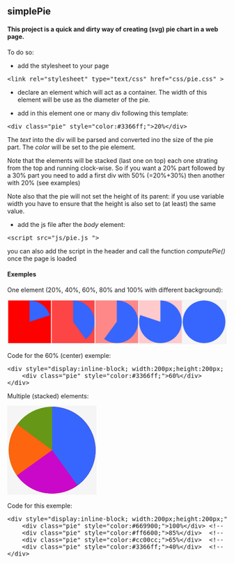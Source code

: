 simplePie
---------
<h4>
This project is a quick and dirty way of creating (svg) pie chart in a web page. 
</h4>

To do so: 
 - add the stylesheet to your page 
<pre>
&lt;link rel="stylesheet" type="text/css" href="css/pie.css" &gt; 
</pre>


 - declare an element which will act as a container. The width of this element will be use as the diameter of the pie. 
 

 - add in this element one or many div following this template: 
<pre>
&lt;div class="pie" style="color:#3366ff;"&gt;20%&lt;/div&gt; 
</pre>
   The <em>text</em> into the div will be parsed and converted ino the size of the pie part. 
   The <em>color</em> will be set to the pie element. 

   Note that the elements will be stacked (last one on top) each one strating from the top and running clock-wise. 
   So if you want a 20% part followed by a 30% part you need to add a first div with 50% (=20%+30%) then another with 20% (see examples)

   Note also that the pie will not set the height of its parent: if you use variable width you have to ensure that the height is also set to (at least) the same value.

 - add the js file after the <em>body</em> element:
<pre>
&lt;script src="js/pie.js "&gt; 
</pre>
   you can also add the script in the header and call the function <em>computePie()</em> once the page is loaded

<h4>Exemples</h4>

One element (20%, 40%, 60%, 80% and 100% with different background):


![20%, 40%, 60%, 80% and 100% single element chart](https://raw.githubusercontent.com/FlorianDubath/simplePie/master/images/singleElement.jpg)

Code for the 60% (center) exemple:
<pre>
&lt;div style="display:inline-block; width:200px;height:200px; background-color:#FF8888;"&gt;
    &lt;div class="pie" style="color:#3366ff;">60%&lt;/div&gt;    
&lt;/div&gt; 
</pre>



Multiple (stacked) elements:

![40%, 25%, 20% and 15% stacked elements chart](https://raw.githubusercontent.com/FlorianDubath/simplePie/master/images/stackedElements.jpg)


Code for this exemple:  

<pre>
&lt;div style="display:inline-block; width:200px;height:200px;"&gt;
&nbsp;&nbsp;&nbsp;&nbsp;&lt;div class="pie" style="color:#669900;"&gt;100%&lt;/div&gt; &lt;!-- 15% + (40% + 25% + 20%)--&gt;
&nbsp;&nbsp;&nbsp;&nbsp;&lt;div class="pie" style="color:#ff6600;"&gt;85%&lt;/div&gt;  &lt;!-- 20% + (25% + 40,%)--&gt;
&nbsp;&nbsp;&nbsp;&nbsp;&lt;div class="pie" style="color:#cc00cc;"&gt;65%&lt;/div&gt;  &lt;!-- 25% + (40%)--&gt;
&nbsp;&nbsp;&nbsp;&nbsp;&lt;div class="pie" style="color:#3366ff;"&gt;40%&lt;/div&gt;  &lt;!-- 40% (top-most)--&gt;
&lt;/div&gt;
</pre>
